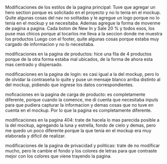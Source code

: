 Modificaciones de los estilos de la pagina principal:
Tuve que agregar un hero section porque es solicitado en el proyecto y no lo tenia en el mockup.
Quite algunas cosas del nav no solitadas y le agregue un logo porque no lo tenia en el mockup y se necesitaba. Ademas agregue la forma de moverme de pagina a pagina.
Cada boton de New In y Sale 20 % y todos esos, los puse mas chicos porque al tocarlos me lleva a la seccion donde me muestra los productos
Luego con el footer, quite algunas cosas porque estaba muy cargado de informacion y no lo necesitaba.

modificaciones en la pagina de productos:
hice una fila de 4 productos porque de la otra forma estaba mal ubicados, de la forma de ahora esta mas centrado y dispersado.

modificaciones en la pagina de login:
es casi igual a la del mockup, pero lo de olvidar la contraseña lo quite y puse un mensaje blanco arriba distinto al del mockup, pidiendo que ingrese los datos correspondientes.

moficaciones en la pagina de carga de producto:
es completamente diferente, porque cuando la comence, me di cuenta que necesitaba inputs para que pudiera capturar la informacion y demas cosas que no tuve en cuenta en el mockup. Por lo que la pagina es completamente diferente.

modificaciones en la pagina 404:
trate de hacela lo mas parecida posible a la del mockup, agregando la luna y estrella, fondo de cielo y demas, pero me quedo un poco diferente porque la que tenia en el mockup era muy elaborada y dificil de realizar.

modificaciones de la pagina de privacidad y politicas:
trate de no modificar mucho, pero le cambie el fondo y los colores de letras para que contraste mejor con los colores que viene trayendo la pagina.


